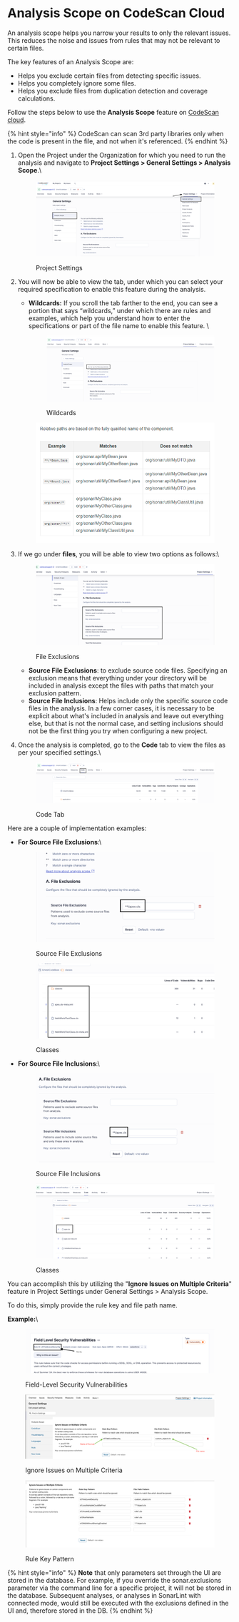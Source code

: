 # Analysis Scope on CodeScan Cloud

An analysis scope helps you narrow your results to only the relevant issues. This reduces the noise and issues from rules that may not be relevant to certain files.

The key features of an Analysis Scope are:

* Helps you exclude certain files from detecting specific issues.
* Helps you completely ignore some files.
* Helps you exclude files from duplication detection and coverage calculations.

Follow the steps below to use the **Analysis Scope** feature on [CodeScan cloud](https://www.codescan.io/products/cloud/).

{% hint style="info" %}
CodeScan can scan 3rd party libraries only when the code is present in the file, and not when it's referenced.
{% endhint %}

1.  Open the Project under the Organization for which you need to run the analysis and navigate to **Project Settings > General Settings > Analysis Scope**.\


    <figure><img src="../../../.gitbook/assets/image (3) (1) (1) (3) (1) (1).png" alt=""><figcaption><p>Project Settings</p></figcaption></figure>
2.  You will now be able to view the tab, under which you can select your required specification to enable this feature during the analysis.

    *   **Wildcards:** If you scroll the tab farther to the end, you can see a portion that says “wildcards,” under which there are rules and examples, which help you understand how to enter the specifications or part of the file name to enable this feature. \


        <figure><img src="../../../.gitbook/assets/image (1) (1) (1) (1) (3) (1) (1) (1).png" alt=""><figcaption><p>Wildcards</p></figcaption></figure>

    <figure><img src="../../../.gitbook/assets/image (418).png" alt=""><figcaption></figcaption></figure>
3.  If we go under **files**, you will be able to view two options as follows:\


    <figure><img src="../../../.gitbook/assets/image (2) (1) (1) (1) (3) (1) (1) (1).png" alt=""><figcaption><p>File Exclusions</p></figcaption></figure>

    * **Source File Exclusions**: to exclude source code files. Specifying an exclusion means that everything under your directory will be included in analysis except the files with paths that match your exclusion pattern.
    * **Source File Inclusions**: Helps include only the specific source code files in the analysis. In a few corner cases, it is necessary to be explicit about what's included in analysis and leave out everything else, but that is not the normal case, and setting inclusions should not be the first thing you try when configuring a new project.
4.  Once the analysis is completed, go to the **Code** tab to view the files as per your specified settings.\


    <figure><img src="../../../.gitbook/assets/image (3) (1) (1) (3) (1) (1) (1).png" alt=""><figcaption><p>Code Tab</p></figcaption></figure>

Here are a couple of implementation examples:

*   **For Source File Exclusions**:\


    <figure><img src="../../../.gitbook/assets/image (4) (1) (3) (1).png" alt=""><figcaption><p>Source File Exclusions</p></figcaption></figure>

    <figure><img src="../../../.gitbook/assets/image (5) (1) (3) (1).png" alt=""><figcaption><p>Classes</p></figcaption></figure>
*   **For Source File Inclusions**:\


    <figure><img src="../../../.gitbook/assets/image (6) (1) (3) (1).png" alt=""><figcaption><p>Source File Inclusions</p></figcaption></figure>

    <figure><img src="../../../.gitbook/assets/image (7) (1) (3) (1).png" alt=""><figcaption><p>Classes</p></figcaption></figure>

You can accomplish this by utilizing the "**Ignore Issues on Multiple Criteria**" feature in Project Settings under General Settings > Analysis Scope.

To do this, simply provide the rule key and file path name.

**Example:**\


<figure><img src="../../../.gitbook/assets/image (8) (6).png" alt=""><figcaption><p>Field-Level Security Vulnerabilities</p></figcaption></figure>

<figure><img src="../../../.gitbook/assets/image (1) (1) (1) (1) (1) (1) (1) (1) (1) (1) (1) (1) (1) (1) (1) (1) (1) (1) (1) (1) (1) (1) (1) (1) (1) (1) (1) (1) (1) (1) (1) (1) (1) (1) (1) (1) (1) (1) (1) (1) (1) (1) (1) (1) (1) (1) (1) (1) (1) (1) (1).png" alt=""><figcaption><p>Ignore Issues on Multiple Criteria</p></figcaption></figure>

<figure><img src="../../../.gitbook/assets/image (2) (1) (1) (1) (1) (1) (1) (1) (1) (1) (1) (1) (1) (1) (1) (1) (1) (1) (1) (1) (1) (1) (1) (1) (1) (1) (1) (1) (1) (1).png" alt=""><figcaption><p>Rule Key Pattern</p></figcaption></figure>



{% hint style="info" %}
**Note** that only parameters set through the UI are stored in the database. For example, if you override the sonar.exclusions parameter via the command line for a specific project, it will not be stored in the database. Subsequent analyses, or analyses in SonarLint with connected mode, would still be executed with the exclusions defined in the UI and, therefore stored in the DB.
{% endhint %}
